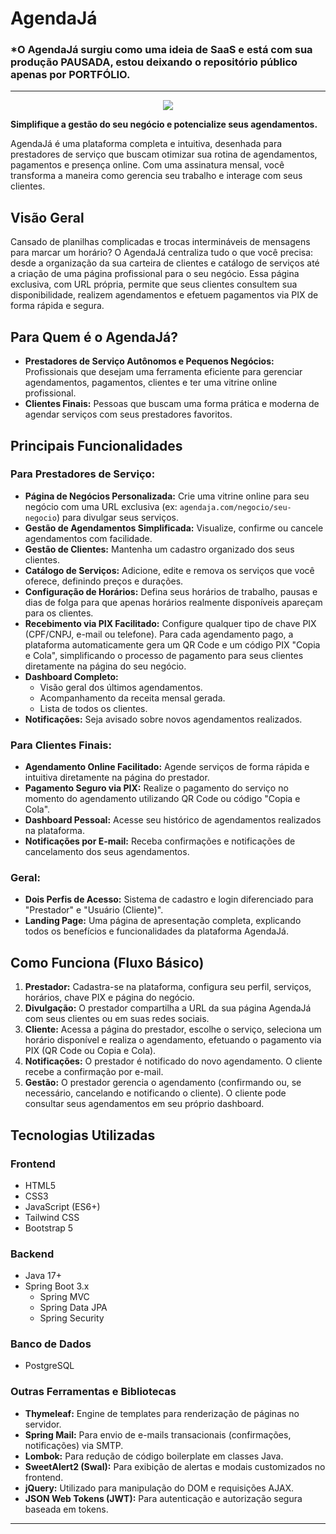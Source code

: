 # AgendaJá

<h3>*O AgendaJá surgiu como uma ideia de SaaS e está com sua produção PAUSADA, estou deixando o repositório público apenas por PORTFÓLIO.</h3>

---

<p align="center">
   <img src="https://i.imgur.com/yF08KvS.gif">
</p>

**Simplifique a gestão do seu negócio e potencialize seus agendamentos.**

AgendaJá é uma plataforma completa e intuitiva, desenhada para prestadores de serviço que buscam otimizar sua rotina de agendamentos, pagamentos e presença online. Com uma assinatura mensal, você transforma a maneira como gerencia seu trabalho e interage com seus clientes.

## Visão Geral

Cansado de planilhas complicadas e trocas intermináveis de mensagens para marcar um horário? O AgendaJá centraliza tudo o que você precisa: desde a organização da sua carteira de clientes e catálogo de serviços até a criação de uma página profissional para o seu negócio. Essa página exclusiva, com URL própria, permite que seus clientes consultem sua disponibilidade, realizem agendamentos e efetuem pagamentos via PIX de forma rápida e segura.

## Para Quem é o AgendaJá?

* **Prestadores de Serviço Autônomos e Pequenos Negócios:** Profissionais que desejam uma ferramenta eficiente para gerenciar agendamentos, pagamentos, clientes e ter uma vitrine online profissional.
* **Clientes Finais:** Pessoas que buscam uma forma prática e moderna de agendar serviços com seus prestadores favoritos.

## Principais Funcionalidades

### Para Prestadores de Serviço:

* **Página de Negócios Personalizada:** Crie uma vitrine online para seu negócio com uma URL exclusiva (ex: `agendaja.com/negocio/seu-negocio`) para divulgar seus serviços.
* **Gestão de Agendamentos Simplificada:** Visualize, confirme ou cancele agendamentos com facilidade.
* **Gestão de Clientes:** Mantenha um cadastro organizado dos seus clientes.
* **Catálogo de Serviços:** Adicione, edite e remova os serviços que você oferece, definindo preços e durações.
* **Configuração de Horários:** Defina seus horários de trabalho, pausas e dias de folga para que apenas horários realmente disponíveis apareçam para os clientes.
* **Recebimento via PIX Facilitado:** Configure qualquer tipo de chave PIX (CPF/CNPJ, e-mail ou telefone). Para cada agendamento pago, a plataforma automaticamente gera um QR Code e um código PIX "Copia e Cola", simplificando o processo de pagamento para seus clientes diretamente na página do seu negócio.
* **Dashboard Completo:**
    * Visão geral dos últimos agendamentos.
    * Acompanhamento da receita mensal gerada.
    * Lista de todos os clientes.
* **Notificações:** Seja avisado sobre novos agendamentos realizados.

### Para Clientes Finais:

* **Agendamento Online Facilitado:** Agende serviços de forma rápida e intuitiva diretamente na página do prestador.
* **Pagamento Seguro via PIX:** Realize o pagamento do serviço no momento do agendamento utilizando QR Code ou código "Copia e Cola".
* **Dashboard Pessoal:** Acesse seu histórico de agendamentos realizados na plataforma.
* **Notificações por E-mail:** Receba confirmações e notificações de cancelamento dos seus agendamentos.

### Geral:

* **Dois Perfis de Acesso:** Sistema de cadastro e login diferenciado para "Prestador" e "Usuário (Cliente)".
* **Landing Page:** Uma página de apresentação completa, explicando todos os benefícios e funcionalidades da plataforma AgendaJá.

## Como Funciona (Fluxo Básico)

1.  **Prestador:** Cadastra-se na plataforma, configura seu perfil, serviços, horários, chave PIX e página do negócio.
2.  **Divulgação:** O prestador compartilha a URL da sua página AgendaJá com seus clientes ou em suas redes sociais.
3.  **Cliente:** Acessa a página do prestador, escolhe o serviço, seleciona um horário disponível e realiza o agendamento, efetuando o pagamento via PIX (QR Code ou Copia e Cola).
4.  **Notificações:** O prestador é notificado do novo agendamento. O cliente recebe a confirmação por e-mail.
5.  **Gestão:** O prestador gerencia o agendamento (confirmando ou, se necessário, cancelando e notificando o cliente). O cliente pode consultar seus agendamentos em seu próprio dashboard.

## Tecnologias Utilizadas

### Frontend
* HTML5
* CSS3
* JavaScript (ES6+)
* Tailwind CSS
* Bootstrap 5

### Backend
* Java 17+
* Spring Boot 3.x
    * Spring MVC
    * Spring Data JPA
    * Spring Security

### Banco de Dados
* PostgreSQL

### Outras Ferramentas e Bibliotecas
* **Thymeleaf:** Engine de templates para renderização de páginas no servidor.
* **Spring Mail:** Para envio de e-mails transacionais (confirmações, notificações) via SMTP.
* **Lombok:** Para redução de código boilerplate em classes Java.
* **SweetAlert2 (Swal):** Para exibição de alertas e modais customizados no frontend.
* **jQuery:** Utilizado para manipulação do DOM e requisições AJAX.
* **JSON Web Tokens (JWT):** Para autenticação e autorização segura baseada em tokens.

---
